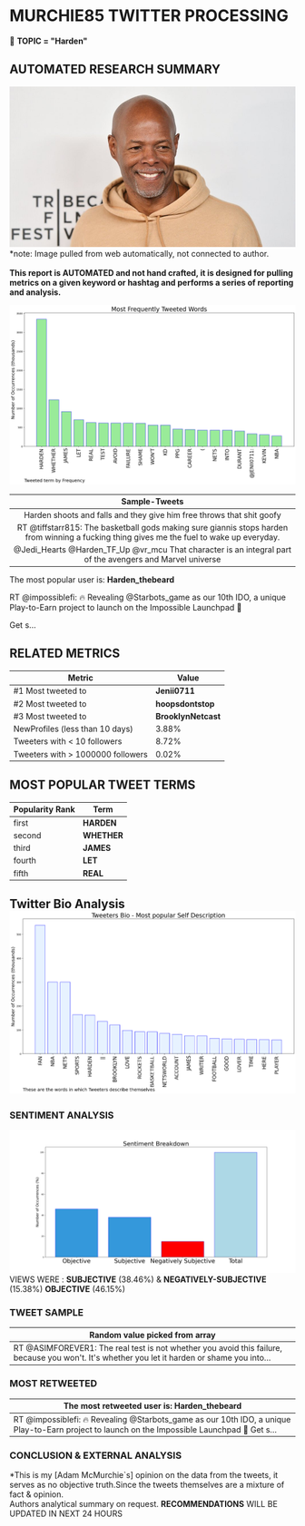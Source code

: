# MURCHIE85 TWITTER PROCESSING 
&#x1F34E; **TOPIC = "Harden"**

## AUTOMATED RESEARCH SUMMARY

![image](assets/2022-01-09hashtagImage.png)*note: Image pulled from web automatically, not connected to author.
<br></br>
<b> This report is AUTOMATED and not hand crafted, it is designed for pulling metrics on a given keyword or hashtag and performs a series of reporting and analysis.</b>



![image](assets/2022-01-09TWEETS.png)



|                **Sample-Tweets**        |
| :-------------: |
| Harden shoots and falls and they give him free throws that shit goofy |
| RT @tiffstarr815: The basketball gods making sure giannis stops harden from winning a fucking thing gives me the fuel to wake up everyday. |
| @Jedi_Hearts @Harden_TF_Up @vr_mcu That character is an integral part of the avengers and Marvel universe |

The most popular user is: **Harden_thebeard**
<div class="alert alert-block alert-danger"> RT @impossiblefi: 🔥 Revealing @Starbots_game as our 10th IDO, a unique Play-to-Earn project to launch on the Impossible Launchpad 🚀 

Get s…</div>

## RELATED METRICS<br>
| Metric | Value |
| ------------- | ------------- |
| #1 Most tweeted to  | **Jenii0711** |
| #2 Most tweeted to  | **hoopsdontstop** |
| #3 Most tweeted to  | **BrooklynNetcast** |
| NewProfiles (less than 10 days) | 3.88%  |
| Tweeters with < 10 followers  | 8.72%|
| Tweeters with > 1000000 followers  | 0.02%  |



## MOST POPULAR TWEET TERMS 


| Popularity Rank  | Term |
| ------------- | ------------- |
| first  | **HARDEN**  |
| second  | **WHETHER**  |
| third  | **JAMES** |
| fourth  | **LET**  |
| fifth  | **REAL**  |


## Twitter Bio Analysis![image](assets/2022-01-09BIO.png)
### SENTIMENT ANALYSIS
![image](assets/2022-01-09sentiment.png)
VIEWS WERE : **SUBJECTIVE**  (38.46%) & **NEGATIVELY-SUBJECTIVE** (15.38%) **OBJECTIVE** (46.15%)

### TWEET SAMPLE 
| Random value picked from array |
| ------------- |
|RT @ASIMFOREVER1: The real test is not whether you avoid this failure, because you won't. It's whether you let it harden or shame you into… |

### MOST RETWEETED 

| The most retweeted user is: **Harden_thebeard**  |
| ------------- |
| RT @impossiblefi: 🔥 Revealing @Starbots_game as our 10th IDO, a unique Play-to-Earn project to launch on the Impossible Launchpad 🚀 Get s… |

### CONCLUSION & EXTERNAL ANALYSIS

*This is my [Adam McMurchie`s] opinion on the data from the tweets, it serves as no objective truth.Since the tweets themselves are a mixture of fact & opinion.<br>
Authors analytical summary on request.
**RECOMMENDATIONS** WILL BE UPDATED IN NEXT  24 HOURS <br>
